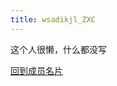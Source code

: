```yaml
---
title: wsadikjl_ZXC
---
```


这个人很懒，什么都没写  

<a href="http://starry-sakura-craft.online/intro">回到成员名片</a>